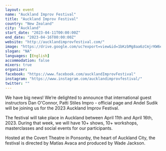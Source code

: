 ```yaml
---
layout: event
name: "Auckland Improv Festival"
title: "Auckland Improv Festival"
country: "New Zealand"
city: "Auckland"
start_date: "2023-04-11T00:00:00Z"
end_date: "2023-04-16T00:00:00Z"
website: "http://aucklandimprovfestival.com/"
image: "https://drive.google.com/uc?export=view&id=1bKzbMg8aa6zCmjrKW6eny0cCRfhSqID2"
slogan: "NA"
languages: [English]
accommodation: false
mixers: true
organizer: 
facebook: "https://www.facebook.com/aucklandImprovFestival"
instagram: "https://www.instagram.com/aucklandimprovfestival/"
twitter: ""
---
```


We have big news! We’re delighted to announce that international guest instructors Dan O'Connor, Patti Stiles Impro - official page and Andel Sudik will be joining us for the 2023 Auckland Improv Festival.

The festival will take place in Auckland between April 11th and April 16th, 2023. During that week, we will have 10+ shows, 10+ workshops, masterclasses and social events for our participants.

Hosted at the Covert Theatre in Ponsonby, the heart of Auckland City, the festival is directed by Matías Avaca and produced by Wade Jackson.

